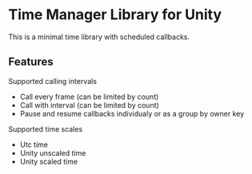 # Time Manager Library for Unity

This is a minimal time library with scheduled callbacks.

## Features

Supported calling intervals
- Call every frame (can be limited by count)
- Call with interval (can be limited by count)
- Pause and resume callbacks individualy or as a group by owner key

Supported time scales
- Utc time
- Unity unscaled time
- Unity scaled time
